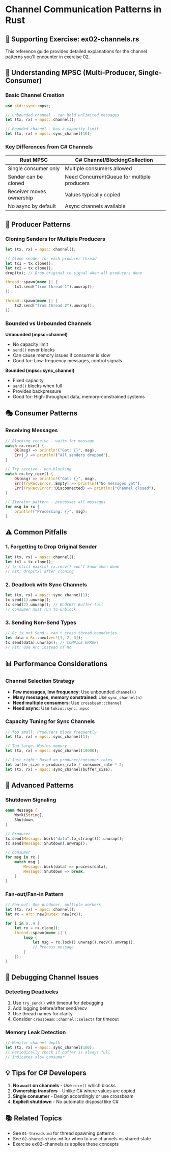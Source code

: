 # Channel Communication Patterns in Rust

## 🎯 Supporting Exercise: ex02-channels.rs

This reference guide provides detailed explanations for the channel patterns you'll encounter in exercise 02.

## 📡 Understanding MPSC (Multi-Producer, Single-Consumer)

### Basic Channel Creation
```rust
use std::sync::mpsc;

// Unbounded channel - can hold unlimited messages
let (tx, rx) = mpsc::channel();

// Bounded channel - has a capacity limit
let (tx, rx) = mpsc::sync_channel(10);
```

### Key Differences from C# Channels

| Rust MPSC | C# Channel/BlockingCollection |
|-----------|-------------------------------|
| Single consumer only | Multiple consumers allowed |
| Sender can be cloned | Need ConcurrentQueue for multiple producers |
| Receiver moves ownership | Values typically copied |
| No async by default | Async channels available |

## 🔄 Producer Patterns

### Cloning Senders for Multiple Producers
```rust
let (tx, rx) = mpsc::channel();

// Clone sender for each producer thread
let tx1 = tx.clone();
let tx2 = tx.clone();
drop(tx); // Drop original to signal when all producers done

thread::spawn(move || {
    tx1.send("from thread 1").unwrap();
});

thread::spawn(move || {
    tx2.send("from thread 2").unwrap();
});
```

### Bounded vs Unbounded Channels

**Unbounded (mpsc::channel)**
- No capacity limit
- `send()` never blocks
- Can cause memory issues if consumer is slow
- Good for: Low-frequency messages, control signals

**Bounded (mpsc::sync_channel)**
- Fixed capacity
- `send()` blocks when full
- Provides backpressure
- Good for: High-throughput data, memory-constrained systems

## 🎭 Consumer Patterns

### Receiving Messages
```rust
// Blocking receive - waits for message
match rx.recv() {
    Ok(msg) => println!("Got: {}", msg),
    Err(_) => println!("All senders dropped"),
}

// Try receive - non-blocking
match rx.try_recv() {
    Ok(msg) => println!("Got: {}", msg),
    Err(TryRecvError::Empty) => println!("No messages yet"),
    Err(TryRecvError::Disconnected) => println!("Channel closed"),
}

// Iterator pattern - processes all messages
for msg in rx {
    println!("Processing: {}", msg);
}
```

## ⚠️ Common Pitfalls

### 1. Forgetting to Drop Original Sender
```rust
let (tx, rx) = mpsc::channel();
let tx1 = tx.clone();
// tx still exists! rx.recv() won't know when done
// FIX: drop(tx) after cloning
```

### 2. Deadlock with Sync Channels
```rust
let (tx, rx) = mpsc::sync_channel(1);
tx.send(1).unwrap();
tx.send(2).unwrap(); // BLOCKS! Buffer full
// Consumer must run to unblock
```

### 3. Sending Non-Send Types
```rust
// Rc is not Send - can't cross thread boundaries
let data = Rc::new(vec![1, 2, 3]);
tx.send(data).unwrap(); // COMPILE ERROR!
// FIX: Use Arc instead of Rc
```

## 📊 Performance Considerations

### Channel Selection Strategy
- **Few messages, low frequency**: Use unbounded `channel()`
- **Many messages, memory constrained**: Use `sync_channel(n)`
- **Need multiple consumers**: Use `crossbeam::channel`
- **Need async**: Use `tokio::sync::mpsc`

### Capacity Tuning for Sync Channels
```rust
// Too small: Producers block frequently
let (tx, rx) = mpsc::sync_channel(1);

// Too large: Wastes memory
let (tx, rx) = mpsc::sync_channel(10000);

// Just right: Based on producer/consumer rates
let buffer_size = producer_rate / consumer_rate * 2;
let (tx, rx) = mpsc::sync_channel(buffer_size);
```

## 🔧 Advanced Patterns

### Shutdown Signaling
```rust
enum Message {
    Work(String),
    Shutdown,
}

// Producer
tx.send(Message::Work("data".to_string())).unwrap();
tx.send(Message::Shutdown).unwrap();

// Consumer
for msg in rx {
    match msg {
        Message::Work(data) => process(data),
        Message::Shutdown => break,
    }
}
```

### Fan-out/Fan-in Pattern
```rust
// Fan-out: One producer, multiple workers
let (tx, rx) = mpsc::channel();
let rx = Arc::new(Mutex::new(rx));

for i in 0..4 {
    let rx = rx.clone();
    thread::spawn(move || {
        loop {
            let msg = rx.lock().unwrap().recv().unwrap();
            // Process message
        }
    });
}
```

## 🐛 Debugging Channel Issues

### Detecting Deadlocks
1. Use `try_send()` with timeout for debugging
2. Add logging before/after send/recv
3. Use thread names for clarity
4. Consider `crossbeam::channel::select!` for timeout

### Memory Leak Detection
```rust
// Monitor channel depth
let (tx, rx) = mpsc::sync_channel(100);
// Periodically check if buffer is always full
// Indicates slow consumer
```

## 💡 Tips for C# Developers

1. **No `await` on channels** - Use `recv()` which blocks
2. **Ownership transfers** - Unlike C# where values are copied
3. **Single consumer** - Design accordingly or use crossbeam
4. **Explicit shutdown** - No automatic disposal like C#

## 📚 Related Topics
- See `01-threads.md` for thread spawning patterns
- See `02-shared-state.md` for when to use channels vs shared state
- Exercise ex02-channels.rs applies these concepts